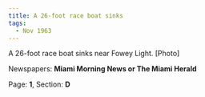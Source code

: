 ```yaml
---  
title: A 26-foot race boat sinks  
tags:  
  - Nov 1963  
---  
```

  
A 26-foot race boat sinks near Fowey Light. [Photo]  
  
Newspapers: **Miami Morning News or The Miami Herald**  
  
Page: **1**, Section: **D** 
